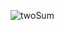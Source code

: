 ![twoSum](https://user-images.githubusercontent.com/69690916/209906770-30223038-047a-4b1a-9c78-333a458df30f.PNG)

